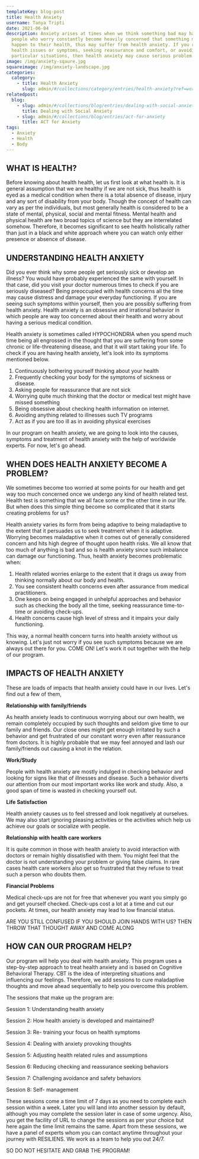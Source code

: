```yaml
---
templateKey: blog-post
title: Health Anxiety
username: Tanya Tripti
date: 2021-06-04
description: Anxiety arises at times when we think something bad may happen. The
  people who worry constantly become heavily concerned that something might
  happen to their health, thus may suffer from health anxiety. If you respond to
  health issues or symptoms, seeking reassurance and comfort, or avoiding
  particular situations, then health anxiety may cause serious problem.
image: /img/anxiety-sqaure.jpg
squareimage: /img/anxiety-landscape.jpg
categories:
  category:
    - title: Health Anxiety
      slug: admin/#/collections/category/entries/health-anxiety?ref=workflow
relatedpost:
  blog:
    - slug: admin/#/collections/blog/entries/dealing-with-social-anxiety?ref=workflow
      title: Dealing with Social Anxiety
    - slug: admin/#/collections/blog/entries/act-for-anxiety
      title: ACT for Anxiety
tags:
  - Anxiety
  - Health
  - Body
---
```

<!--StartFragment-->

## **WHAT IS HEALTH?**

Before knowing about health health, let us first look at what health is. It is general assumption that we are healthy if we are not sick, thus health is eyed as a medical condition when there is a total absence of disease, injury and any sort of disability  from your body. Though the concept of health can vary as per the individuals, but most generally health is considered to be a state of mental, physical, social and mental fitness. Mental health and physical health are two broad topics of science but they are interrelated somehow. Therefore, it becomes significant to see health holistically rather than just in a black and white approach where you can watch only either presence or absence of disease. 

## **UNDERSTANDING HEALTH ANXIETY**

Did you ever think why some people get seriously sick or develop an illness? You would have probably experienced the same with yourself. In that case, did you visit your doctor numerous times to check if you are seriously diseased? Being preoccupied with health concerns all the time may cause distress and damage your everyday functioning. If you are seeing such symptoms within yourself, then you are possibly suffering from health anxiety. Health anxiety is an obsessive and irrational behavior in which people are way too concerned about their health and worry about having a serious medical condition.

Health anxiety is sometimes called HYPOCHONDRIA when you spend much time being all engrossed in the thought that you are suffering from some chronic or life-threatening disease, and that it will start taking your life. To check if you are having health anxiety, let's look into its symptoms mentioned below.

1. Continuously bothering yourself thinking about your health
2. Frequently checking your body for the symptoms of sickness or disease.
3. Asking people for reassurance that are not sick
4. Worrying quite much thinking that the doctor or medical test might have missed something
5. Being obsessive about checking health information on internet.
6. Avoiding anything related to illnesses such TV programs
7. Act as if you are too ill as in avoiding physical exercises

In our program on health anxiety, we are going to look into the causes, symptoms and treatment of health anxiety with the help of worldwide experts. For now, let's go ahead.

## **WHEN DOES HEALTH ANXIETY BECOME A PROBLEM?**

We sometimes become too worried at some points for our health and get way too much concerned once we undergo any kind of health related test. Health test is something that we all face some or the other time in our life. But when does this simple thing become so complicated that it starts creating problems for us?

Health anxiety varies its form from being adaptive to being maladaptive to the extent that it persuades us to seek treatment when it is adaptive. Worrying becomes maladaptive when it comes out of generally considered concern and hits high degree of thought upon health risks. We all know that too much of anything is bad and so is health anxiety since such imbalance can damage our functioning. Thus, health anxiety becomes problematic when:

1. Health related worries enlarge to the extent that it drags us away from thinking normally about our body and health.
2. You see consistent health concerns even after assurance from medical practitioners.
3. One keeps on being engaged in unhelpful approaches and behavior such as checking the body all the time, seeking reassurance time-to-time or avoiding check-ups.
4. Health concerns cause high level of stress and it impairs your daily functioning.

This way, a normal health concern turns into health anxiety without us knowing. Let's just not worry if you see such symptoms because we are always out there for you. COME ON! Let's work it out together with the help of our program.

## **IMPACTS OF HEALTH ANXIETY**

These are loads of impacts that health anxiety could have in our lives. Let's find out a few of them,

**Relationship with family/friends**

As health anxiety leads to continuous worrying about our own health, we remain completely occupied by such thoughts and seldom give time to our family and friends. Our close ones might get enough irritated by such a behavior and get frustrated of our constant worry even after reassurance from doctors. It is highly probable that we may feel annoyed and lash our family/friends out causing a knot in the relation.

**Work/Study**

People with health anxiety are mostly indulged in checking behavior and looking for signs like that of illnesses and disease. Such a behavior diverts our attention from our most important works like work and study. Also, a good span of time is wasted in checking yourself out.

**Life Satisfaction**

 Health anxiety causes us to feel stressed and look negatively at ourselves. We may also start ignoring pleasing activities or the activities which help us achieve our goals or socialize with people.

**Relationship with health care workers**

It is quite common in those with health anxiety to avoid interaction with doctors or remain highly dissatisfied with them. You might feel that the doctor is not understanding your problem or giving false claims. In rare cases health care workers also get so frustrated that they refuse to treat such a person who doubts them.

**Financial Problems**

Medical check-ups are not for free that whenever you want you simply go and get yourself checked. Check-ups cost a lot at a time and cut our pockets. At times, our health anxiety may lead to low financial status.

ARE YOU STILL CONFUSED IF YOU SHOULD JOIN HANDS WITH US? THEN THROW THAT THOUGHT AWAY AND COME ALONG

## **HOW CAN OUR PROGRAM HELP?**

Our program will help you deal with health anxiety. This program uses a step-by-step approach to treat health anxiety and is based on Cognitive Behavioral Therapy. CBT is the idea of interpreting situations and influencing our feelings. Therefore, we add sessions to cure maladaptive thoughts and move ahead sequentially to help you overcome this problem.

The sessions that make up the program are: 

Session 1: Understanding health anxiety

Session 2: How health anxiety is developed and maintained?

Session 3: Re- training your focus on health symptoms

Session 4: Dealing with anxiety provoking thoughts

Session 5: Adjusting health related rules and assumptions 

Session 6: Reducing checking and reassurance seeking behaviors

Session 7: Challenging avoidance and safety behaviors

Session 8: Self- management

These sessions come a time limit of 7 days as you need to complete each session within a week. Later you will land into another session by default, although you may complete the session later in case of some urgency. Also, you get the facility of URL to change the sessions as per your choice but here again the time limit remains the same. Apart from these sessions, we have a panel of experts whom you can contact anytime throughout your journey with RESILIENS. We work as a team to help you out 24/7. 

SO DO NOT HESITATE AND GRAB THE PROGRAM!

<!--EndFragment-->